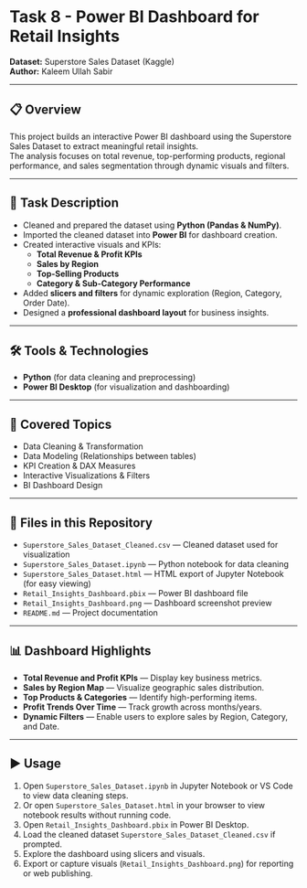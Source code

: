 # Task 8 - Power BI Dashboard for Retail Insights  

**Dataset:** Superstore Sales Dataset (Kaggle)  
**Author:** Kaleem Ullah Sabir  

---

## 📋 Overview  
This project builds an interactive Power BI dashboard using the Superstore Sales Dataset to extract meaningful retail insights.  
The analysis focuses on total revenue, top-performing products, regional performance, and sales segmentation through dynamic visuals and filters.  

---

## 🧩 Task Description  
- Cleaned and prepared the dataset using **Python (Pandas & NumPy)**.  
- Imported the cleaned dataset into **Power BI** for dashboard creation.  
- Created interactive visuals and KPIs:  
  - **Total Revenue & Profit KPIs**  
  - **Sales by Region**  
  - **Top-Selling Products**  
  - **Category & Sub-Category Performance**  
- Added **slicers and filters** for dynamic exploration (Region, Category, Order Date).  
- Designed a **professional dashboard layout** for business insights.  

---

## 🛠 Tools & Technologies  
- **Python** (for data cleaning and preprocessing)  
- **Power BI Desktop** (for visualization and dashboarding)  

---

## 📌 Covered Topics  
- Data Cleaning & Transformation  
- Data Modeling (Relationships between tables)  
- KPI Creation & DAX Measures  
- Interactive Visualizations & Filters  
- BI Dashboard Design  

---

## 📂 Files in this Repository  
- `Superstore_Sales_Dataset_Cleaned.csv` — Cleaned dataset used for visualization  
- `Superstore_Sales_Dataset.ipynb` — Python notebook for data cleaning  
- `Superstore_Sales_Dataset.html` — HTML export of Jupyter Notebook (for easy viewing)  
- `Retail_Insights_Dashboard.pbix` — Power BI dashboard file  
- `Retail_Insights_Dashboard.png` — Dashboard screenshot preview  
- `README.md` — Project documentation  

---

## 📊 Dashboard Highlights  
- **Total Revenue and Profit KPIs** — Display key business metrics.  
- **Sales by Region Map** — Visualize geographic sales distribution.  
- **Top Products & Categories** — Identify high-performing items.  
- **Profit Trends Over Time** — Track growth across months/years.  
- **Dynamic Filters** — Enable users to explore sales by Region, Category, and Date.  

---

## ▶ Usage  
1. Open `Superstore_Sales_Dataset.ipynb` in Jupyter Notebook or VS Code to view data cleaning steps.  
2. Or open `Superstore_Sales_Dataset.html` in your browser to view notebook results without running code.  
3. Open `Retail_Insights_Dashboard.pbix` in Power BI Desktop.  
4. Load the cleaned dataset `Superstore_Sales_Dataset_Cleaned.csv` if prompted.  
5. Explore the dashboard using slicers and visuals.  
6. Export or capture visuals (`Retail_Insights_Dashboard.png`) for reporting or web publishing.  
